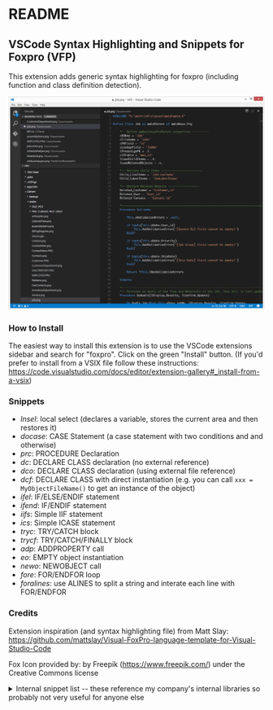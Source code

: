 # README
## VSCode Syntax Highlighting and Snippets for Foxpro (VFP)

This extension adds generic syntax highlighting for foxpro (including function and class definition detection).

![alt text](screenshot.png "screenshot") 

### How to Install

The easiest way to install this extension is to use the VSCode extensions sidebar and search for "foxpro". Click on the green "Install" button. (If you'd prefer to install from a VSIX file follow these instructions: https://code.visualstudio.com/docs/editor/extension-gallery#_install-from-a-vsix)

### Snippets
- *lnsel*: local select (declares a variable, stores the current area and then restores it)
- *docase*: CASE Statement (a case statement with two conditions and and otherwise)
- *prc*: PROCEDURE Declaration
- *dc*: DECLARE CLASS declaration (no external reference)
- *dco*: DECLARE CLASS declaration (using external file reference)
- *dcf*: DECLARE CLASS with direct instantiation (e.g. you can call `xxx = MyObjectFileName()` to get an instance of the object)
- *ifel*: IF/ELSE/ENDIF statement
- *ifend*: IF/ENDIF statement
- *iifs*: Simple IIF statement
- *ics*: Simple ICASE statement
- *tryc*: TRY/CATCH block
- *trycf*: TRY/CATCH/FINALLY block
- *adp*: ADDPROPERTY call
- *eo*: EMPTY object instantiation
- *newo*: NEWOBJECT call
- *fore*: FOR/ENDFOR loop
- *foralines*: use ALINES to split a string and interate each line with FOR/ENDFOR

### Credits

Extension inspiration (and syntax highlighting file) from Matt Slay: https://github.com/mattslay/Visual-FoxPro-language-template-for-Visual-Studio-Code

Fox Icon provided by: by Freepik (https://www.freepik.com/) under the Creative Commons license

<details>
  <summary>Internal snippet list -- these reference my company's internal libraries so probably not very useful for anyone else</summary>
  <ul>
<li> *fs* (select), *fso* (select into object),*fin* (insert),*fup* (update),*fdel* (delete)
<li> *multi* - TEXTAREA based multiprompt declaration
<li> *mptext*,*mpname*,*mpnum*,*mpdate*,*mplist*,*mpcheck*,*mplabel*,*mprange*,*mpnote*
<li> *open* (this.Open),*dopen* (this.Dao.Open)
<li> *dw* (.Where), *dwcomplete* (.Where full)
<li> *djoin* (.Join), *dfields* (.Fields), *dset* (.Set), *dsetobj* (.SetObject)
<li> *dinval* (.IntoValue), *dinobj* (.IntoObject), *dincurs* (.IntoCursor)
  </ul>
</details>
